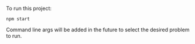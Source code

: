 To run this project:

`npm start`

Command line args will be added in the future to select the desired problem to run.
